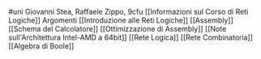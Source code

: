 #uni 
Giovanni Stea, Raffaele Zippo, 9cfu
[[Informazioni sul Corso di Reti Logiche]] 
Argomenti
[[Introduzione alle Reti Logiche]] 
[[Assembly]] 
[[Schema del Calcolatore]] 
[[Ottimizzazione di Assembly]] 
[[Note sull'Architettura Intel-AMD a 64bit]] 
[[Rete Logica]] 
[[Rete Combinatoria]] 
[[Algebra di Boole]] 